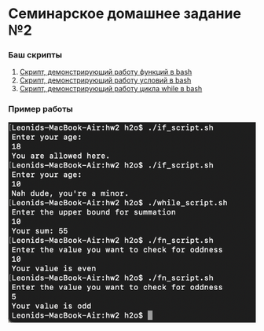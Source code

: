 # Семинарское домашнее задание №2

### Баш скрипты
1) [Скрипт, демонстрирующий работу функций в bash](fn_script.sh)
2) [Скрипт, демонстрирующий работу условий в bash](if_script.sh)
3) [Скрипт, демонстрирующий работу цикла while в bash](while_script.sh)

### Пример работы
![work.png](work.png)

